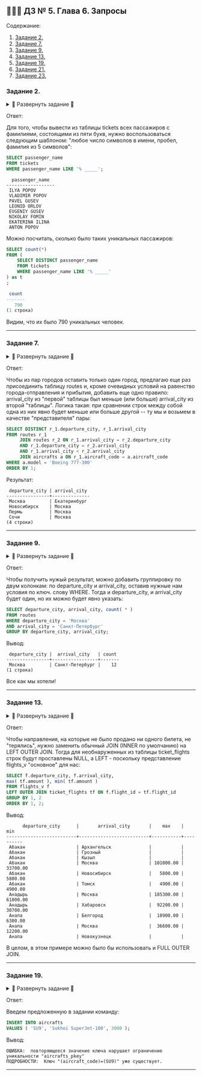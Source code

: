 ## 👨🏻‍💻 ДЗ № 5. Глава 6. Запросы

Содержание:
1. [Задание 2.](#задание_2)
2. [Задание 7.](#задание_7)
3. [Задание 9.](#задание_9)
4. [Задание 13.](#задание_13)
5. [Задание 19.](#задание_19)
6. [Задание 21.](#задание_21)
7. [Задание 23.](#задание_23)

### **Задание 2.** <a name="задание_2"></a>

<details>
<summary>🔽 Развернуть задание 🔽</summary>
Задание:

Этот запрос выбирает из таблицы «Билеты» (`tickets`) всех пассажиров с 
именами, состоящими из трех букв (в шаблоне присутствуют три символа «`_`»):

```SQL
SELECT passenger_name
FROM tickets
WHERE passenger_name LIKE '___ %';
```
Предложите шаблон поиска в операторе `LIKE` для выбора из этой таблицы всех
пассажиров с фамилиями, состоящими из пяти букв.
</details>

Ответ:

Для того, чтобы вывести из таблицы tickets всех пассажиров с 
фамилиями, состоящими из пяти букв, нужно воспользоваться следующим 
шаблоном: "любое число символов в имени, пробел, фамилия из 5 символов":
```SQL
SELECT passenger_name
FROM tickets
WHERE passenger_name LIKE '% _____';
```
```
  passenger_name  
------------------
 ILYA POPOV
 VLADIMIR POPOV
 PAVEL GUSEV
 LEONID ORLOV
 EVGENIY GUSEV
 NIKOLAY FOMIN
 EKATERINA ILINA
 ANTON POPOV
```
Можно посчитать, сколько было таких уникальных пассажиров:
```SQL
SELECT count(*)
FROM (
    SELECT DISTINCT passenger_name
    FROM tickets
    WHERE passenger_name LIKE '% _____'
) as t
;

 count 
-------
   790
(1 строка)
```
Видим, что их было 790 уникальных человек.

---
### **Задание 7.** <a name="задание_7"></a>

<details>
<summary>🔽 Развернуть задание 🔽</summary>
Задание:

Самые крупные самолеты в нашей авиакомпании — это Boeing 777-300. 
Выяснить, между какими парами городов они летают, поможет запрос:

```
SELECT DISTINCT departure_city, arrival_city
FROM routes r
JOIN aircrafts a ON r.aircraft_code = a.aircraft_code
WHERE a.model = 'Boeing 777-300'
ORDER BY 1;
```
```
departure_city  arrival_city
----------------+--------------
Екатеринбург  Москва
Москва  Екатеринбург
Москва  Новосибирск
Москва  Пермь
Москва  Сочи
Новосибирск  Москва
Пермь  Москва
Сочи  Москва
(8 строк)
```
К сожалению, в этой выборке информация дублируется. Пары городов 
приведены по два раза: для рейса «туда» и для рейса «обратно». 
Модифицируйте запрос таким образом, чтобы каждая пара городов была 
выведена только один раз:
```
departure_city  arrival_city
----------------+--------------
Москва  Екатеринбург
Новосибирск  Москва
Пермь  Москва
Сочи  Москва
(4 строки)
```
</details>

Ответ:

Чтобы из пар городов оставить только один город, предлагаю еще раз 
присоединить таблицу routes и, кроме очевидных условий на равенство
города-отправления и прибытия, добавить еще одно правило: 
arrival_city из "первой" таблицы был меньше (или больше) arrival_city 
из второй "таблицы". Логика такая: при сравнении строк между собой
одна из них явно будет меньше или больше другой -- ту мы и возьмем в 
качестве "представителя" пары:
```SQL
SELECT DISTINCT r_1.departure_city, r_1.arrival_city
FROM routes r_1
     JOIN routes r_2 ON r_1.arrival_city = r_2.departure_city
     AND r_1.departure_city = r_2.arrival_city 
     AND r_1.arrival_city < r_2.arrival_city
     JOIN aircrafts a ON r_1.aircraft_code = a.aircraft_code
WHERE a.model = 'Boeing 777-300'
ORDER BY 1;
```
Результат:
```
 departure_city | arrival_city 
----------------+--------------
 Москва         | Екатеринбург
 Новосибирск    | Москва
 Пермь          | Москва
 Сочи           | Москва
(4 строки)
```

---
### **Задание 9.** <a name="задание_9"></a>

<details>
<summary>🔽 Развернуть задание 🔽</summary>
Задание:

Для ответа на вопрос, сколько рейсов выполняется из Москвы в 
Санкт-Петербург, можно написать совсем простой запрос:
```SQL
SELECT count( * )
FROM routes
WHERE departure_city = 'Москва'
AND arrival_city = 'Санкт-Петербург';
count
-------
12
(1 строка)
```
А с помощью какого запроса можно получить результат в таком виде?
```
departure_city  arrival_city  count
----------------+-----------------+-------
Москва  Санкт-Петербург  12
(1 строка)
```
</details>

Ответ:

Чтобы получить нужый результат, можно добавить группировку по двум 
колонкам: по departure_city и arrival_city, оставив нужные нам 
условия по ключ. слову WHERE. Тогда и departure_city, и arrival_city будет
один, но их можно будет явно указать:
```SQL
SELECT departure_city, arrival_city, count( * )
FROM routes
WHERE departure_city = 'Москва'
AND arrival_city = 'Санкт-Петербург'
GROUP BY departure_city, arrival_city;
```
Вывод:
```
 departure_city |  arrival_city   | count 
----------------+-----------------+-------
 Москва         | Санкт-Петербург |    12
(1 строка)
```
Все как мы хотели!

---
### **Задание 13.** <a name="задание_13"></a>

<details>
<summary>🔽 Развернуть задание 🔽</summary>
Задание:

Ответить на вопрос о том, каковы максимальные и минимальные цены билетов
на все направления, может такой запрос:
```SQL
SELECT f.departure_city, f.arrival_city,
max( tf.amount ), min( tf.amount )
FROM flights_v f
JOIN ticket_flights tf ON f.flight_id = tf.flight_id
GROUP BY 1, 2
ORDER BY 1, 2;
```
```
departure_city  arrival_city  max  min
---------------------+---------------------+-----------+----------
Абакан  Москва  101000.00  33700.00
Абакан  Новосибирск  5800.00  5800.00
Абакан  Томск  4900.00  4900.00
Анадырь  Москва  185300.00  61800.00
Анадырь  Хабаровск  92200.00  30700.00
...
Якутск  Мирный  8900.00  8100.00
Якутск  Санкт-Петербург  145300.00  48400.00
(367 строк)
```

А как выявить те направления, на которые не было продано ни одного билета?
Один из вариантов решения такой: если на рейсы, отправляющиеся по 
какому-то направлению, не было продано ни одного билета, то максимальная 
и минимальная цены будут равны NULL. Нужно получить выборку в таком виде:
```
departure_city  arrival_city  max  min
---------------------+---------------------+-----------+----------
Абакан  Архангельск  
Абакан  Грозный  
Абакан  Кызыл  
Абакан  Москва  101000.00  33700.00
Абакан  Новосибирск  5800.00  5800.00
...
Модифицируйте запрос, приведенный выше.
```
</details>

Ответ:

Чтобы направления, на которые не было продано ни одного билета, не 
"терялись", нужно заменить обычный JOIN (INNER по умолчанию) на
LEFT OUTER JOIN. Тогда для необнаруженных из таблицы ticket_flights
строк будут проставлены NULL, а LEFT - поскольку представление 
flights_v "основное" для нас:
```SQL
SELECT f.departure_city, f.arrival_city,
max( tf.amount ), min( tf.amount )
FROM flights_v f
LEFT OUTER JOIN ticket_flights tf ON f.flight_id = tf.flight_id
GROUP BY 1, 2
ORDER BY 1, 2;
```
Вывод:
```
      departure_city      |       arrival_city       |    max    |   min    
--------------------------+--------------------------+-----------+----------
 Абакан                   | Архангельск              |           |         
 Абакан                   | Грозный                  |           |         
 Абакан                   | Кызыл                    |           |         
 Абакан                   | Москва                   | 101000.00 | 33700.00
 Абакан                   | Новосибирск              |   5800.00 |  5800.00
 Абакан                   | Томск                    |   4900.00 |  4900.00
 Анадырь                  | Москва                   | 185300.00 | 61800.00
 Анадырь                  | Хабаровск                |  92200.00 | 30700.00
 Анапа                    | Белгород                 |  18900.00 |  6300.00
 Анапа                    | Москва                   |  36600.00 | 12200.00
 Анапа                    | Новокузнецк              |           |         
```
В целом, в этом примере можно было бы
использовать и FULL OUTER JOIN.

---
### **Задание 19.** <a name="задание_19"></a>

<details>
<summary>🔽 Развернуть задание 🔽</summary>
Задание:

ТЕКСТ ЗАДАНИЯ
</details>

Ответ:

Введем предложенную в задании команду:
```SQL
INSERT INTO aircrafts
VALUES ( 'SU9', 'Sukhoi SuperJet-100', 3000 );
```

Вывод:
```
ОШИБКА:  повторяющееся значение ключа нарушает ограничение уникальности "aircrafts_pkey"
ПОДРОБНОСТИ:  Ключ "(aircraft_code)=(SU9)" уже существует.
```

---